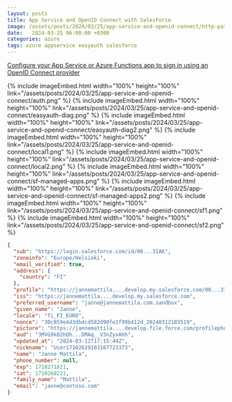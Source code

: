 ```yaml
---
layout: posts
title: App Service and OpenID Connect with SalesForce
image: /assets/posts/2024/03/25/app-service-and-openid-connect/http-paths.png
date:   2024-03-25 06:00:00 +0300
categories: azure
tags: azure appservice easyauth salesforce
---
```


[Configure your App Service or Azure Functions app to sign in using an OpenID Connect provider](https://learn.microsoft.com/en-us/azure/app-service/configure-authentication-provider-openid-connect)

<!--


https://jannemattila....develop.lightning.force.com/.well-known/openid-configuration

https://help.salesforce.com/s/articleView?id=sf.remoteaccess_oauth_flows.htm&type=5

-->

{% include imageEmbed.html width="100%" height="100%" link="/assets/posts/2024/03/25/app-service-and-openid-connect/auth.png" %}
{% include imageEmbed.html width="100%" height="100%" link="/assets/posts/2024/03/25/app-service-and-openid-connect/easyauth-diag.png" %}
{% include imageEmbed.html width="100%" height="100%" link="/assets/posts/2024/03/25/app-service-and-openid-connect/easyauth-diag2.png" %}
{% include imageEmbed.html width="100%" height="100%" link="/assets/posts/2024/03/25/app-service-and-openid-connect/local1.png" %}
{% include imageEmbed.html width="100%" height="100%" link="/assets/posts/2024/03/25/app-service-and-openid-connect/local2.png" %}
{% include imageEmbed.html width="100%" height="100%" link="/assets/posts/2024/03/25/app-service-and-openid-connect/sf-managed-apps.png" %}
{% include imageEmbed.html width="100%" height="100%" link="/assets/posts/2024/03/25/app-service-and-openid-connect/sf-managed-apps2.png" %}
{% include imageEmbed.html width="100%" height="100%" link="/assets/posts/2024/03/25/app-service-and-openid-connect/sf1.png" %}
{% include imageEmbed.html width="100%" height="100%" link="/assets/posts/2024/03/25/app-service-and-openid-connect/sf2.png" %}

```json
{
  "sub": "https://login.salesforce.com/id/00...3IAK",
  "zoneinfo": "Europe/Helsinki",
  "email_verified": true,
  "address": {
    "country": "FI"
  },
  "profile": "https://jannemattila....develop.my.salesforce.com/00...3IAK",
  "iss": "https://jannemattila....develop.my.salesforce.com",
  "preferred_username": "janne@jannemattila.com.sandbox",
  "given_name": "Janne",
  "locale": "fi_FI_EURO",
  "nonce": "30c859e4d3db4cd582d90fe1f99b412d_20240312183519",
  "picture": "https://jannemattila....develop.file.force.com/profilephoto/005/F",
  "aud": "3MVG9k02hQh...DMAq__V3nZyvAhh",
  "updated_at": "2024-03-12T17:15:44Z",
  "nickname": "User17102629103167723373",
  "name": "Janne Mattila",
  "phone_number": null,
  "exp": 1710271821,
  "iat": 1710268221,
  "family_name": "Mattila",
  "email": "janne@contoso.com"
}
```
